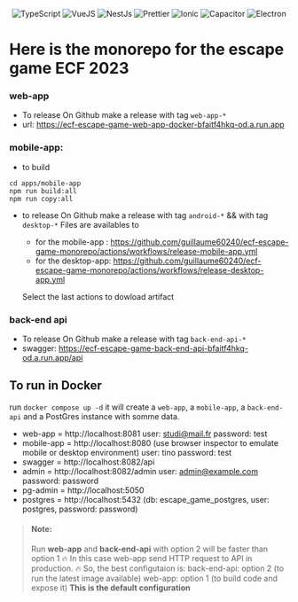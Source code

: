 <p align="center">
<img src="https://img.shields.io/badge/Language-TypeScript-3178c6.svg?style=flat-square" alt="TypeScript" />
<img src="https://img.shields.io/badge/Framework-VueJs-e023e.svg?style=flat-square" alt="VueJS" />
<img src="https://img.shields.io/badge/Framework-NestJs-00afd8.svg?style=flat-square" alt="NestJs" />
<img src="https://img.shields.io/badge/Code_style-prettier-ff69b4.svg?style=flat-square" alt="Prettier" />
<img src="https://img.shields.io/badge/Ionic-3880ff.svg?style=flat-square" alt="Ionic" />
<img src="https://img.shields.io/badge/Capacitor-1E90FF.svg?style=flat-square" alt="Capacitor" />
<img src="https://img.shields.io/badge/Electron-87CEFA.svg?style=flat-square" alt="Electron" />
</p>

# Here is the monorepo for the escape game ECF 2023

### web-app

- To release
  On Github make a release with tag `web-app-*`
- url: https://ecf-escape-game-web-app-docker-bfaitf4hkq-od.a.run.app

### mobile-app:

- to build

```
cd apps/mobile-app
npm run build:all
npm run copy:all
```

- to release
  On Github make a release with tag `android-*` && with tag `desktop-*`
  Files are availables to

  - for the mobile-app : https://github.com/guillaume60240/ecf-escape-game-monorepo/actions/workflows/release-mobile-app.yml
  - for the desktop-app: https://github.com/guillaume60240/ecf-escape-game-monorepo/actions/workflows/release-desktop-app.yml

  Select the last actions to dowload artifact

### back-end api

- To release
  On Github make a release with tag `back-end-api-*`
- swagger: https://ecf-escape-game-back-end-api-bfaitf4hkq-od.a.run.app/api

## To run in Docker

run `docker compose up -d`
it will create a `web-app`, a `mobile-app`, a `back-end-api` and a PostGres instance with somme data.

- web-app = http://localhost:8081
  user: studi@mail.fr
  password: test
- mobile-app = http://localhost:8080 (use browser inspector to emulate mobile or desktop environment)
  user: tino
  password: test
- swagger = http://localhost:8082/api
- admin = http://localhost:8082/admin
  user: admin@example.com
  password: password
- pg-admin = http://localhost:5050
- postgres = http://localhost:5432 (db: escape_game_postgres, user: postgres, password: password)

> #### Note:
>
> Run **web-app** and **back-end-api** with option 2 will be faster than option 1
> :fire: In this case web-app send HTTP request to API in production. :fire:
> So, the best configutaion is:
> back-end-api: option 2 (to run the latest image available)
> web-app: option 1 (to build code and expose it)
> **This is the default configuration**
